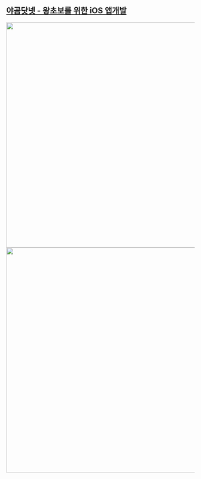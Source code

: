 ## [야곰닷넷 - 왕초보를 위한 iOS 앱개발](https://yagom.net/courses/ios-starter-uikit/)

<p align="center">
<img src="https://user-images.githubusercontent.com/84453688/200221398-815574ab-de47-4399-b381-eddeebb104e0.png", width = 600>
<img src="https://user-images.githubusercontent.com/84453688/200222296-55993267-1891-44e0-b358-70db3eb427e0.gif", width = 600>
</p>
